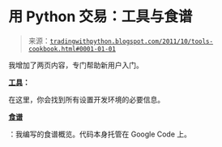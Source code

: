 <!--yml

分类：未分类

日期：2024-05-18 15:43:20

-->

# 用 Python 交易：工具与食谱

> 来源：[`tradingwithpython.blogspot.com/2011/10/tools-cookbook.html#0001-01-01`](http://tradingwithpython.blogspot.com/2011/10/tools-cookbook.html#0001-01-01)

我增加了两页内容，专门帮助新用户入门。

**[工具](http://tradingwithpython.blogspot.com/p/setting-up-development-environment.html)：**

在这里，你会找到所有设置开发环境的必要信息。

**[食谱](http://tradingwithpython.blogspot.com/p/cookbook.html)**

：我编写的食谱概览。代码本身托管在 Google Code 上。
